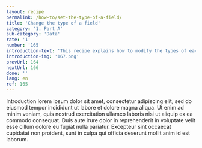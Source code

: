 ```yaml
---
layout: recipe
permalink: /how-to/set-the-type-of-a-field/
title: 'Change the type of a field'
category: '1. Part A'
sub-category: 'Data'
rate: '1'
number: '165'
introduction-text: 'This recipe explains how to modify the types of each fields of the form. The available types of fields are : normal-input, selector, currency, date, radios, checks, etc.'
introduction-img: '167.png'
prevUrl: 164
nextUrl: 166
done: ''
lang: en
ref: 165
---
```


Introduction lorem ipsum dolor sit amet, consectetur adipiscing elit, sed do eiusmod tempor incididunt ut labore et dolore magna aliqua. Ut enim ad minim veniam, quis nostrud exercitation ullamco laboris nisi ut aliquip ex ea commodo consequat. Duis aute irure dolor in reprehenderit in voluptate velit esse cillum dolore eu fugiat nulla pariatur. Excepteur sint occaecat cupidatat non proident, sunt in culpa qui officia deserunt mollit anim id est laborum.

